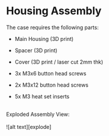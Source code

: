 # Housing Assembly
The case requires the following parts:

* Main Housing (3D print)
* Spacer (3D print)
* Cover (3D print / laser cut 2mm thk)

* 3x M3x6 button head screws
* 2x M3x12 button head screws
* 5x M3 heat set inserts

</br>
Exploded Assembly View:</br>
</br>
![alt text][explode]

[explode]: [https://github.com/WillN5/GR-Yaris-Startup-Controller/blob/main/V1.0/Pics/Assembly%20Explode.png](https://github.com/WillN5/GR-Yaris-Startup-Controller/blob/main/V1.0/Pics/Assembly%20Explode.png)
